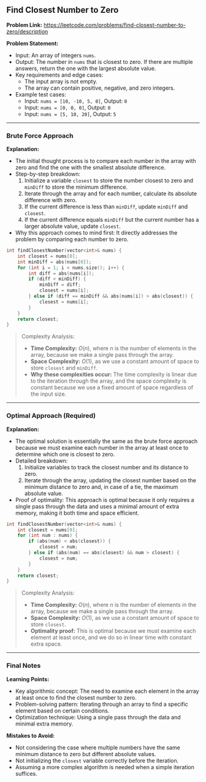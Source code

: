 ## Find Closest Number to Zero

**Problem Link:** https://leetcode.com/problems/find-closest-number-to-zero/description

**Problem Statement:**
- Input: An array of integers `nums`.
- Output: The number in `nums` that is closest to zero. If there are multiple answers, return the one with the largest absolute value.
- Key requirements and edge cases:
  - The input array is not empty.
  - The array can contain positive, negative, and zero integers.
- Example test cases:
  - Input: `nums = [10, -10, 5, 0]`, Output: `0`
  - Input: `nums = [0, 0, 0]`, Output: `0`
  - Input: `nums = [5, 10, 20]`, Output: `5`

---

### Brute Force Approach

**Explanation:**
- The initial thought process is to compare each number in the array with zero and find the one with the smallest absolute difference.
- Step-by-step breakdown:
  1. Initialize a variable `closest` to store the number closest to zero and `minDiff` to store the minimum difference.
  2. Iterate through the array and for each number, calculate its absolute difference with zero.
  3. If the current difference is less than `minDiff`, update `minDiff` and `closest`.
  4. If the current difference equals `minDiff` but the current number has a larger absolute value, update `closest`.
- Why this approach comes to mind first: It directly addresses the problem by comparing each number to zero.

```cpp
int findClosestNumber(vector<int>& nums) {
    int closest = nums[0];
    int minDiff = abs(nums[0]);
    for (int i = 1; i < nums.size(); i++) {
        int diff = abs(nums[i]);
        if (diff < minDiff) {
            minDiff = diff;
            closest = nums[i];
        } else if (diff == minDiff && abs(nums[i]) > abs(closest)) {
            closest = nums[i];
        }
    }
    return closest;
}
```

> Complexity Analysis:
> - **Time Complexity:** $O(n)$, where $n$ is the number of elements in the array, because we make a single pass through the array.
> - **Space Complexity:** $O(1)$, as we use a constant amount of space to store `closest` and `minDiff`.
> - **Why these complexities occur:** The time complexity is linear due to the iteration through the array, and the space complexity is constant because we use a fixed amount of space regardless of the input size.

---

### Optimal Approach (Required)

**Explanation:**
- The optimal solution is essentially the same as the brute force approach because we must examine each number in the array at least once to determine which one is closest to zero.
- Detailed breakdown:
  1. Initialize variables to track the closest number and its distance to zero.
  2. Iterate through the array, updating the closest number based on the minimum distance to zero and, in case of a tie, the maximum absolute value.
- Proof of optimality: This approach is optimal because it only requires a single pass through the data and uses a minimal amount of extra memory, making it both time and space efficient.

```cpp
int findClosestNumber(vector<int>& nums) {
    int closest = nums[0];
    for (int num : nums) {
        if (abs(num) < abs(closest)) {
            closest = num;
        } else if (abs(num) == abs(closest) && num > closest) {
            closest = num;
        }
    }
    return closest;
}
```

> Complexity Analysis:
> - **Time Complexity:** $O(n)$, where $n$ is the number of elements in the array, because we make a single pass through the array.
> - **Space Complexity:** $O(1)$, as we use a constant amount of space to store `closest`.
> - **Optimality proof:** This is optimal because we must examine each element at least once, and we do so in linear time with constant extra space.

---

### Final Notes

**Learning Points:**
- Key algorithmic concept: The need to examine each element in the array at least once to find the closest number to zero.
- Problem-solving pattern: Iterating through an array to find a specific element based on certain conditions.
- Optimization technique: Using a single pass through the data and minimal extra memory.

**Mistakes to Avoid:**
- Not considering the case where multiple numbers have the same minimum distance to zero but different absolute values.
- Not initializing the `closest` variable correctly before the iteration.
- Assuming a more complex algorithm is needed when a simple iteration suffices.